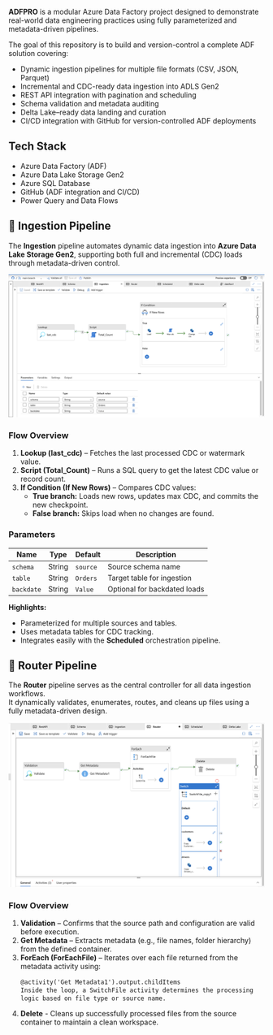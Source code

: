 
**ADFPRO** is a modular Azure Data Factory project designed to demonstrate real-world data engineering practices using fully parameterized and metadata-driven pipelines.

The goal of this repository is to build and version-control a complete ADF solution covering:

- Dynamic ingestion pipelines for multiple file formats (CSV, JSON, Parquet)
- Incremental and CDC-ready data ingestion into ADLS Gen2
- REST API integration with pagination and scheduling
- Schema validation and metadata auditing
- Delta Lake–ready data landing and curation
- CI/CD integration with GitHub for version-controlled ADF deployments

## Tech Stack

- Azure Data Factory (ADF)
- Azure Data Lake Storage Gen2
- Azure SQL Database
- GitHub (ADF integration and CI/CD)
- Power Query and Data Flows

## 🔄 Ingestion Pipeline

The **Ingestion** pipeline automates dynamic data ingestion into **Azure Data Lake Storage Gen2**, supporting both full and incremental (CDC) loads through metadata-driven control.

![Ingestion Pipeline](Images/ingestion_pipeline.png)

### Flow Overview
1. **Lookup (last_cdc)** – Fetches the last processed CDC or watermark value.  
2. **Script (Total_Count)** – Runs a SQL query to get the latest CDC value or record count.  
3. **If Condition (If New Rows)** – Compares CDC values:  
   - **True branch:** Loads new rows, updates max CDC, and commits the new checkpoint.  
   - **False branch:** Skips load when no changes are found.

### Parameters
| Name | Type | Default | Description |
|------|------|----------|-------------|
| `schema` | String | `source` | Source schema name |
| `table` | String | `Orders` | Target table for ingestion |
| `backdate` | String | `Value` | Optional for backdated loads |

**Highlights:**  
- Parameterized for multiple sources and tables.  
- Uses metadata tables for CDC tracking.  
- Integrates easily with the **Scheduled** orchestration pipeline.

## 🔁 Router Pipeline



The **Router** pipeline serves as the central controller for all data ingestion workflows.  
It dynamically validates, enumerates, routes, and cleans up files using a fully metadata-driven design.

![Router Pipeline](Images/router_pipeline.png)

### Flow Overview
1. **Validation** – Confirms that the source path and configuration are valid before execution.  
2. **Get Metadata** – Extracts metadata (e.g., file names, folder hierarchy) from the defined container.  
3. **ForEach (ForEachFile)** – Iterates over each file returned from the metadata activity using:  
   ```text
   @activity('Get Metadata1').output.childItems
   Inside the loop, a SwitchFile activity determines the processing logic based on file type or source name.
4. **Delete** - Cleans up successfully processed files from the source container to maintain a clean workspace.

